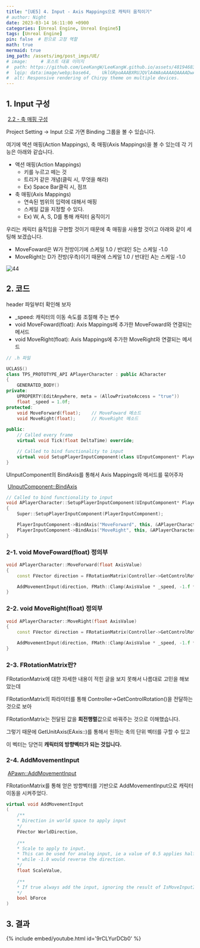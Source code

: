```yaml
---
title: "[UE5] 4. Input - Axis Mappings으로 캐릭터 움직이기"
# author: Night
date: 2023-03-14 16:11:00 +0900
categories: [Unreal Engine, Unreal Engine5]
tags: [Unreal Engine]
pin: false  # 핀으로 고정 역할
math: true
mermaid: true
img_path: /assets/img/post_imgs/UE/
# image:     # 포스트 대표 이미지
#  path: https://github.com/LeeKangW/LeeKangW.github.io/assets/48194683/7e5b8251-2544-4eea-b702-ad59aa404e9e
#  lqip: data:image/webp;base64,    UklGRpoAAABXRUJQVlA4WAoAAAAQAAAADwAABwAAQUxQSDIAAAARL0AmbZurmr57yyIiqE8oiG0bejIYEQTgqiDA9vqnsUSI6H+oAERp2HZ65qP/VIAWAFZQOCBCAAAA8AEAnQEqEAAIAAVAfCWkAALp8sF8rgRgAP7o9FDvMCkMde9PK7euH5M1m6VWoDXf2FkP3BqV0ZYbO6NA/VFIAAAA
#  alt: Responsive rendering of Chirpy theme on multiple devices.
---
```


## 1\. Input 구성

 [2.2 - 축 매핑 구성](https://docs.unrealengine.com/4.27/ko/ProgrammingAndScripting/ProgrammingWithCPP/CPPTutorials/FirstPersonShooter/2/2/)

Project Setting -> Input 으로 가면 Binding 그룹을 볼 수 있습니다.

여기에 액션 매핑(Action Mappings), 축 매핑(Axis Mappings)을 볼 수 있는데 각 기능은 아래와 같습니다.

-   액션 매핑(Action Mappings)
    -   키를 누르고 떼는 것
    -   트리거 같은 개념(클릭 시, 무엇을 해라)
    -   Ex) Space Bar클릭 시, 점프
-   축 매핑(Axis Mappings)
    -   연속된 범위의 입력에 대해서 매핑
    -   스케일 값을 지정할 수 있다.
    -   Ex) W, A, S, D를 통해 캐릭터 움직이기

우리는 캐릭터 움직임을 구현할 것이기 때문에 축 매핑을 사용할 것이고 아래와 같이 세팅해 보겠습니다.

-   MoveFoward은 W가 전방이기에 스케일 1.0 / 반대인 S는 스케일 -1.0
-   MoveRight는 D가 전방(우측)이기 때문에 스케일 1.0 / 반대인 A는 스케일 -1.0

![44](44.png)

## 2\. 코드

header 파일부터 확인해 보자

-   \_speed: 캐릭터의 이동 속도를 조절해 주는 변수
-   void MoveFoward(float): Axis Mappings에 추가한 MoveFoward와 연결되는 메서드
-   void MoveRight(float): Axis Mappings에 추가한 MoveRight와 연결되는 메서드

```cpp
// .h 파일

UCLASS()
class TPS_PROTOTYPE_API APlayerCharacter : public ACharacter
{
	GENERATED_BODY()
private:	
    UPROPERTY(EditAnywhere, meta = (AllowPrivateAccess = "true"))
	float _speed = 1.0f;
protected:
	void MoveForward(float);	// MoveFoward 메소드
	void MoveRight(float);		// MoveRight 메소드
    
public:	
	// Called every frame
	virtual void Tick(float DeltaTime) override;

	// Called to bind functionality to input
	virtual void SetupPlayerInputComponent(class UInputComponent* PlayerInputComponent) override;
}
```

UInputComponent의 BindAxis를 통해서 Axis Mappings와 메서드를 묶어주자

 [UInputComponent::BindAxis](https://docs.unrealengine.com/4.27/en-US/API/Runtime/Engine/Components/UInputComponent/BindAxis/2/)

```cpp
// Called to bind functionality to input
void APlayerCharacter::SetupPlayerInputComponent(UInputComponent* PlayerInputComponent)
{
	Super::SetupPlayerInputComponent(PlayerInputComponent);

	PlayerInputComponent->BindAxis("MoveForward", this, &APlayerCharacter::MoveForward);
	PlayerInputComponent->BindAxis("MoveRight", this, &APlayerCharacter::MoveRight);
}
```

### 2-1. void MoveFoward(float) 정의부

```cpp
void APlayerCharacter::MoveForward(float AxisValue)
{
	const FVector direction = FRotationMatrix(Controller->GetControlRotation()).GetUnitAxis(EAxis::X);

	AddMovementInput(direction, FMath::Clamp(AxisValue * _speed, -1.f * _speed, 1.f * _speed));
}
```

### 2-2. void MoveRight(float) 정의부

```cpp
void APlayerCharacter::MoveRight(float AxisValue)
{
	const FVector direction = FRotationMatrix(Controller->GetControlRotation()).GetUnitAxis(EAxis::Y);

	AddMovementInput(direction, FMath::Clamp(AxisValue * _speed, -1.f * _speed, 1.f * _speed));
}
```

### 2-3. FRotationMatrix란?

FRotationMatrix에 대한 자세한 내용이 적힌 글을 보지 못해서 나름대로 고민을 해보았는데

FRotationMatrix의 파라미터를 통해 Controller->GetControlRotation()을 전달하는 것으로 보아

FRotationMatrix는 전달된 값을 **회전행렬**값으로 바꿔주는 것으로 이해했습니다.

그렇기 때문에 GetUnitAxis(EAxis::)를 통해서 원하는 축의 단위 벡터를 구할 수 있고

이 벡터는 당연히 **캐릭터의 방향벡터가 되는 것입니다.**

### 2-4. AddMovementInput

 [APawn::AddMovementInput](https://docs.unrealengine.com/5.1/en-US/API/Runtime/Engine/GameFramework/APawn/AddMovementInput/)

FRotationMatrix를 통해 얻은 방향벡터를 기반으로 AddMovementInput으로 캐릭터 이동을 시켜주었다.

```cpp
virtual void AddMovementInput
(
    /**
    * Direction in world space to apply input
    */
    FVector WorldDirection,
    
    /**
    * Scale to apply to input.
    * This can be used for analog input, ie a value of 0.5 applies half the normal value,
    * while -1.0 would reverse the direction.
    */
    float ScaleValue,
    
    /**
    * If true always add the input, ignoring the result of IsMoveInputIgnored().
    */
    bool bForce
)
```

## 3\. 결과

{% include embed/youtube.html id='9rCLYurDCb0' %}